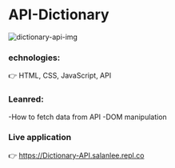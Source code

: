 # API-Dictionary

![dictionary-api-img](https://github.com/matintynn/api-dictionary-1/blob/master/dictionary-api.png)

### echnologies:
👉 HTML, CSS, JavaScript, API

### Leanred:
-How to fetch data from API
-DOM manipulation

### Live application
👉 https://Dictionary-API.salanlee.repl.co
